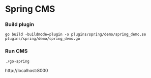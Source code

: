# Spring CMS

### Build plugin
```shell
go build -buildmode=plugin -o plugins/spring/demo/spring_demo.so plugins/spring/demo/spring_demo.go
```

### Run CMS
```shell
./go-spring
```

http://localhost:8000